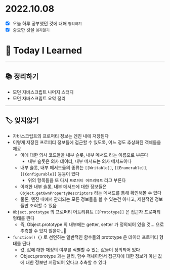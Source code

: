 # 2022.10.08

- [x]  오늘 하루 공부했던 것에 대해 `정리하기`
- [x]  중요한 것을 `잊지않기`

# 🚩 Today I Learned

---

## 📚 정리하기

- 모던 자바스크립트 나머지 스터디
- 모던 자바스크립트 요약 정리

---

## 🏷 잊지않기

- 자바스크립트의 프로퍼티 정보는 엔진 내에 저장된다
- 이렇게 저장된 프로퍼티 정보들에 접근할 수 있도록, 어느 정도 추상화된 객체들을 제공
    - 이에 대한 의사 코드들을 내부 슬롯, 내부 메서드 라는 이름으로 부른다
        - 내부 슬롯은 의사 데이터, 내부 메서드는 의사 메서드이다
    - 내부 슬롯, 내부 메서드들의 종류는 `[[Writable]]`, `[[Enumerable]]`, `[[Configurable]]` 등등이 있다
        - 위의 항목들을 또 다시 `프로퍼티 어트리뷰트` 라고 부른다
    - 이러한 내부 슬롯, 내부 메서드에 대한 정보들은 `Object.getOwnPropertyDescriptors` 라는 메서드를 통해 확인해볼 수 있다
    - 물론, 엔진 내에서 관리되는 모든 정보들을 볼 수 있는건 아니고, 제한적인 정보들만 조회할 수 있음
- `Object.prototype` 의 프로퍼티 어트리뷰트 `[[Prototype]]` 은 접근자 프로퍼티 형태를 띈다
    - 즉, Object.prototype 의 내부에는 getter, setter 가 정의되어 있을 것… 으로 추측할 수 있지 않을까..🥲
- `function() {}`  로 선언하는 일반적인 함수들의 prototype 은 데이터 프로퍼티 형태를 띈다
    - 값, 값에 대한 재정의 여부를 식별할 수 있는 값들이 정의되어 있다
    - Object.prorotype 과는 달리, 함수 객체이면서 접근자에 대한 정보가 아닌 값에 대한 정보만 저장되어 있다고 추측할 수 있다